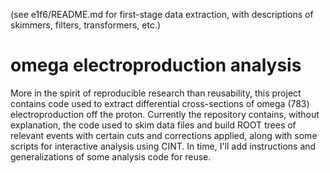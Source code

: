 (see e1f6/README.md for first-stage data extraction, with descriptions
of skimmers, filters, transformers, etc.)

omega electroproduction analysis
================================

More in the spirit of reproducible research than reusability, this
project contains code used to extract differential cross-sections of
omega (783) electroproduction off the proton. Currently the repository
contains, without explanation, the code used to skim data files and
build ROOT trees of relevant events with certain cuts and corrections
applied, along with some scripts for interactive analysis using CINT.
In time, I'll add instructions and generalizations of some analysis
code for reuse.

